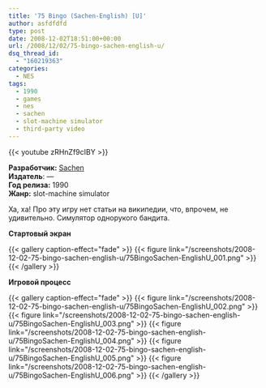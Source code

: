 ```yaml
---
title: '75 Bingo (Sachen-English) [U]'
author: asfdfdfd
type: post
date: 2008-12-02T18:51:00+00:00
url: /2008/12/02/75-bingo-sachen-english-u/
dsq_thread_id:
  - "160219363"
categories:
  - NES
tags:
  - 1990
  - games
  - nes
  - sachen
  - slot-machine simulator
  - third-party video  
---
```

{{< youtube zRHnZf9cIBY >}}

**Разработчик:** [Sachen](http://en.wikipedia.org/wiki/Sachen)  
**Издатель**: —  
**Год релиза:** 1990  
**Жанр:** slot-machine simulator

Ха, ха! Про эту игру нет статьи на википедии, что, впрочем, не удивительно. Симулятор однорукого бандита.

<!--more-->

**Стартовый экран**

{{< gallery caption-effect="fade" >}}
  {{< figure link="/screenshots/2008-12-02-75-bingo-sachen-english-u/75BingoSachen-EnglishU_001.png" >}}
{{< /gallery >}}   

**Игровой процесс**

{{< gallery caption-effect="fade" >}}
  {{< figure link="/screenshots/2008-12-02-75-bingo-sachen-english-u/75BingoSachen-EnglishU_002.png" >}}
  {{< figure link="/screenshots/2008-12-02-75-bingo-sachen-english-u/75BingoSachen-EnglishU_003.png" >}}
  {{< figure link="/screenshots/2008-12-02-75-bingo-sachen-english-u/75BingoSachen-EnglishU_004.png" >}}
  {{< figure link="/screenshots/2008-12-02-75-bingo-sachen-english-u/75BingoSachen-EnglishU_005.png" >}}
  {{< figure link="/screenshots/2008-12-02-75-bingo-sachen-english-u/75BingoSachen-EnglishU_006.png" >}}
{{< /gallery >}}   